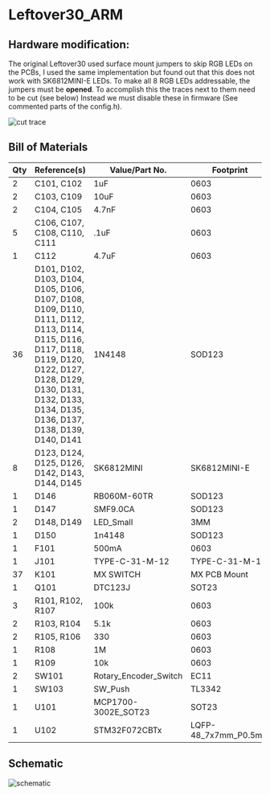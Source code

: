 # Leftover30_ARM 

## Hardware modification:
The original Leftover30 used surface mount jumpers to skip RGB LEDs on the PCBs, I used the same implementation but found out that this does not work with SK6812MINI-E LEDs. To make all 8 RGB LEDs addressable, the jumpers must be **opened**. To accomplish this the traces next to them need to be cut (see below) Instead we must disable these in firmware (See commented parts of the config.h). 

![cut trace](https://i.imgur.com/fmm8UqD.jpg)

## Bill of Materials

| Qty 	| Reference(s) 	| Value/Part No. 	| Footprint 	|
|-	|-	|-	|-	|
| 2 	| C101, C102 	| 1uF 	| 0603 	|
| 2 	| C103, C109 	| 10uF 	| 0603 	|
| 2 	| C104, C105 	| 4.7nF 	| 0603 	|
| 5 	| C106, C107, C108, C110, C111 	| .1uF 	| 0603 	|
| 1 	| C112 	| 4.7uF 	| 0603 	|
| 36 	| D101, D102, D103, D104, D105, D106, D107, D108, D109, D110, D111, D112, D113, D114, D115, D116, D117, D118, D119, D120, D122, D127, D128, D129, D130, D131, D132, D133, D134, D135, D136, D137, D138, D139, D140, D141 	| 1N4148 	| SOD123 	|
| 8 	| D123, D124, D125, D126, D142, D143, D144, D145 	| SK6812MINI 	| SK6812MINI-E 	|
| 1 	| D146 	| RB060M-60TR 	| SOD123 	|
| 1 	| D147 	| SMF9.0CA 	| SOD123 	|
| 2 	| D148, D149 	| LED_Small 	| 3MM  	|
| 1 	| D150 	| 1n4148 	| SOD123 	|
| 1 	| F101 	| 500mA 	| 0603 	|
| 1 	| J101 	| TYPE-C-31-M-12 	| TYPE-C-31-M-12 	|
| 37 	| K101 	| MX SWITCH 	| MX PCB Mount 	|
| 1 	| Q101 	| DTC123J 	| SOT23 	|
| 3 	| R101, R102, R107 	| 100k 	| 0603 	|
| 2 	| R103, R104 	| 5.1k 	| 0603 	|
| 2 	| R105, R106 	| 330 	| 0603 	|
| 1 	| R108 	| 1M 	| 0603 	|
| 1 	| R109 	| 10k 	| 0603 	|
| 2 	| SW101 	| Rotary_Encoder_Switch 	| EC11 	|
| 1 	| SW103 	| SW_Push 	| TL3342 	|
| 1 	| U101 	| MCP1700-3002E_SOT23 	| SOT23 	|
| 1 	| U102 	| STM32F072CBTx 	| LQFP-48_7x7mm_P0.5mm 	|

## Schematic
![schematic](https://i.imgur.com/Mmo4RV2.png)